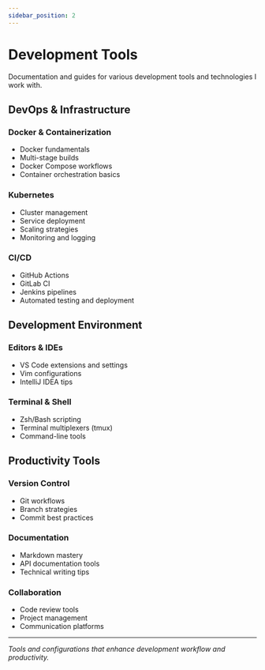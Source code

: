 ```yaml
---
sidebar_position: 2
---
```


# Development Tools

Documentation and guides for various development tools and technologies I work with.

## DevOps & Infrastructure

### Docker & Containerization
- Docker fundamentals
- Multi-stage builds
- Docker Compose workflows
- Container orchestration basics

### Kubernetes
- Cluster management
- Service deployment
- Scaling strategies
- Monitoring and logging

### CI/CD
- GitHub Actions
- GitLab CI
- Jenkins pipelines
- Automated testing and deployment

## Development Environment

### Editors & IDEs
- VS Code extensions and settings
- Vim configurations
- IntelliJ IDEA tips

### Terminal & Shell
- Zsh/Bash scripting
- Terminal multiplexers (tmux)
- Command-line tools

## Productivity Tools

### Version Control
- Git workflows
- Branch strategies
- Commit best practices

### Documentation
- Markdown mastery
- API documentation tools
- Technical writing tips

### Collaboration
- Code review tools
- Project management
- Communication platforms

---

*Tools and configurations that enhance development workflow and productivity.*